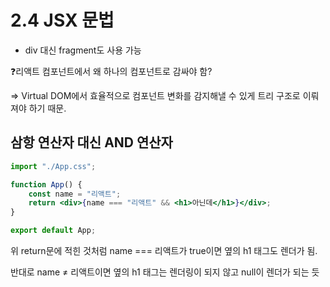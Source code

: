 # 2.4 JSX 문법

-   div 대신 fragment도 사용 가능

❓리액트 컴포넌트에서 왜 하나의 컴포넌트로 감싸야 함?

⇒ Virtual DOM에서 효율적으로 컴포넌트 변화를 감지해낼 수 있게 트리 구조로 이뤄져야 하기 때문.

## 삼항 연산자 대신 AND 연산자

```jsx
import "./App.css";

function App() {
    const name = "리액트";
    return <div>{name === "리액트" && <h1>아닌데</h1>}</div>;
}

export default App;
```

위 return문에 적힌 것처럼 name === 리액트가 true이면 옆의 h1 태그도 렌더가 됨.

반대로 name ≠ 리액트이면 옆의 h1 태그는 렌더링이 되지 않고 null이 렌더가 되는 듯
